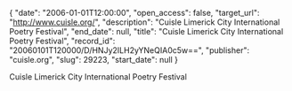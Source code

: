 {
  "date": "2006-01-01T12:00:00", 
  "open_access": false, 
  "target_url": "http://www.cuisle.org/", 
  "description": "Cuisle Limerick City International Poetry Festival", 
  "end_date": null, 
  "title": "Cuisle Limerick City International Poetry Festival", 
  "record_id": "20060101T120000/D/HNJy2ILH2yYNeQIA0c5w==", 
  "publisher": "cuisle.org", 
  "slug": 29223, 
  "start_date": null
}

Cuisle Limerick City International Poetry Festival